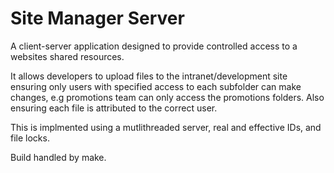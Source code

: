 # Site Manager Server
A client-server application designed to provide controlled access to a websites shared resources.

It allows developers to upload files to the intranet/development site ensuring only users with specified access to each subfolder can make changes, e.g promotions team can only access the promotions folders. Also ensuring each file is attributed to the correct user.

This is implmented using a mutlithreaded server, real and effective IDs, and file locks.

Build handled by make.
